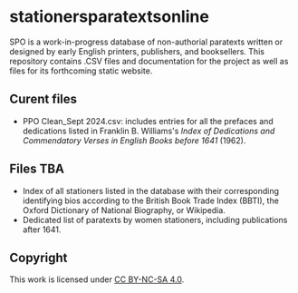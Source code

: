 # stationersparatextsonline
SPO is a work-in-progress database of non-authorial paratexts written or designed by early English printers, publishers, and booksellers. This repository contains .CSV files and documentation for the project as well as files for its forthcoming static website. 

## Curent files

- PPO Clean_Sept 2024.csv: includes entries for all the prefaces and dedications listed in Franklin B. Williams's _Index of Dedications and Commendatory Verses in English Books before 1641_ (1962).

## Files TBA

- Index of all stationers listed in the database with their corresponding identifying bios according to the British Book Trade Index (BBTI), the Oxford Dictionary of National Biography, or Wikipedia.
- Dedicated list of paratexts by women stationers, including publications after 1641.

## Copyright

This work is licensed under [CC BY-NC-SA 4.0](https://creativecommons.org/licenses/by-nc-sa/4.0/?ref=chooser-v1).
